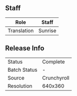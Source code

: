 ## Staff

| Role              | Staff                               |
|-------------------|-------------------------------------|
| Translation       | Sunrise                             |


## Release Info

|              |              |
|--------------|--------------|
| Status       | Complete     |
| Batch Status | -            |
| Source       | Crunchyroll  |
| Resolution   | 640x360      |
